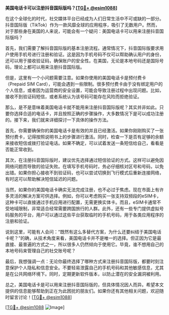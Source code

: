 **美国电话卡可以注册抖音国际版吗？[[TG💪+ @esim1088](https://t.me/s/esim1088)]**

在这个全球化的时代，社交媒体平台已经成为人们日常生活中不可或缺的一部分。抖音国际版（TikTok）作为一款风靡全球的应用程序，吸引了无数用户。然而，对于那些身在美国的人来说，可能会有一个疑问：美国电话卡可以用来注册抖音国际版吗？

首先，我们需要了解抖音国际版的基本注册流程。通常情况下，抖音国际版要求用户使用手机号进行注册和验证。这是因为手机号码不仅可以帮助确认用户的身份，还可以用于接收验证码，确保账户的安全性。在美国，无论是本地号码还是国际号码，理论上都可以用来注册抖音国际版。

但是，这里有一个小问题需要注意。如果你使用的美国电话卡是预付费卡（Prepaid SIM Card），可能会遇到一些限制。很多预付费卡由于没有绑定用户的个人信息，或者因为运营商的安全设置，可能会导致注册过程中出现问题。比如，接收不到验证码短信，或者系统认为该号码可能存在风险而拒绝验证。

那么，是不是意味着美国电话卡就不能用来注册抖音国际版呢？其实并非如此。只要你选择合适的电话卡，并且按照正确的步骤操作，大多数情况下是可以成功注册的。接下来，我们就来详细探讨一下具体的操作方法。

首先，你需要确保你的美国电话卡是有效的并且已经激活。如果你刚刚购买了一张预付费卡，记得按照说明书上的步骤进行激活。同时，检查一下是否有足够的余额来接收短信或拨打验证电话。如果不确定，可以试着发送一条短信给自己，看看是否能正常收到。

其次，在注册抖音国际版时，建议优先选择通过短信验证的方式。这样可以避免因网络问题而导致的验证失败。在填写手机号码时，务必仔细核对区号和号码，以免出错。如果你担心接收不到验证码，也可以尝试切换到飞行模式后重新连接网络，有时这可以帮助解决短信延迟的问题。

当然，如果你的美国电话卡确实无法完成注册，也不必过于焦虑。现在市面上有许多灵活的解决方案可供选择。例如，你可以考虑购买一张支持双频段的eSIM卡，这种卡可以直接通过手机应用进行配置，无需更换实体卡。而且，eSIM卡通常不受地域限制，非常适合经常需要跨国旅行的人群。此外，还有一些专门提供虚拟号码服务的平台，用户可以通过这些平台获取临时的手机号码，用于各类应用程序的注册和验证。

说到这里，可能有人会问：“既然有这么多替代方案，为什么还要纠结于美国电话卡呢？”的确，从技术角度来看，美国电话卡并不是唯一的选择。但正因为它是最直接、最普遍的方式之一，所以很多人仍然倾向于使用它。毕竟，谁不想用自己的本地号码来管理自己的社交账号呢？

最后，我想强调一点：无论你最终选择了哪种方式来注册抖音国际版，都要时刻注意保护个人隐私和信息安全。不要轻易泄露自己的手机号码和其他敏感信息，尤其是在公共网络环境下。同时，定期更新软件版本，以防止潜在的安全漏洞被利用。

总之，美国电话卡是可以用来注册抖音国际版的，但具体情况因人而异。希望本文提供的信息能够帮助到正在为此困扰的朋友们。如果你还有其他相关问题，欢迎随时留言讨论！[[TG💪+ @esim1088](https://t.me/s/esim1088)]

[[TG💪+ @esim1088](https://t.me/s/esim1088) ![Image](https://i.postimg.cc/4NQfJmqS/Snipaste-2025-05-13-00-14-12.png)]